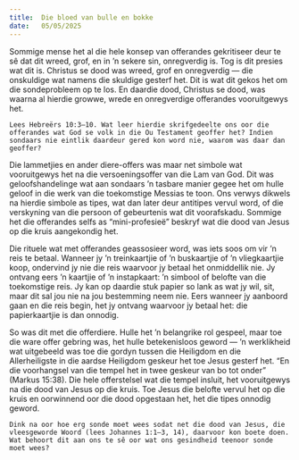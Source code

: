 ```yaml
---
title:  Die bloed van bulle en bokke
date:   05/05/2025
---
```


Sommige mense het al die hele konsep van offerandes gekritiseer deur te sê dat dit wreed, grof, en in ’n sekere sin, onregverdig is. Tog is dit presies wat dit is. Christus se dood was wreed, grof en onregverdig — die onskuldige wat namens die skuldige gesterf het. Dit is wat dit gekos het om die sondeprobleem op te los. En daardie dood, Christus se dood, was waarna al hierdie growwe, wrede en onregverdige offerandes vooruitgewys het.

`Lees Hebreërs 10:3–10. Wat leer hierdie skrifgedeelte ons oor die offerandes wat God se volk in die Ou Testament geoffer het? Indien sondaars nie eintlik daardeur gered kon word nie, waarom was daar dan geoffer?`

Die lammetjies en ander diere-offers was maar net simbole wat vooruitgewys het na die versoeningsoffer van die Lam van God. Dit was geloofshandelinge wat aan sondaars ’n tasbare manier gegee het om hulle geloof in die werk van die toekomstige Messias te toon. Ons verwys dikwels na hierdie simbole as tipes, wat dan later deur antitipes vervul word, of die verskyning van die persoon of gebeurtenis wat dit voorafskadu. Sommige het die offerandes selfs as “mini-profesieë” beskryf wat die dood van Jesus op die kruis aangekondig het.

Die rituele wat met offerandes geassosieer word, was iets soos om vir ’n reis te betaal. Wanneer jy ’n treinkaartjie of ’n buskaartjie of ’n vliegkaartjie koop, ondervind jy nie die reis waarvoor jy betaal het onmiddellik nie. Jy ontvang eers ’n kaartjie of ’n instapkaart: ’n simbool of belofte van die toekomstige reis. Jy kan op daardie stuk papier so lank as wat jy wil, sit, maar dit sal jou nie na jou bestemming neem nie. Eers wanneer jy aanboord gaan en die reis begin, het jy ontvang waarvoor jy betaal het: die papierkaartjie is dan onnodig.

So was dit met die offerdiere. Hulle het ’n belangrike rol gespeel, maar toe die ware offer gebring was, het hulle betekenisloos geword — ’n werklikheid wat uitgebeeld was toe die gordyn tussen die Heiligdom en die Allerheiligste in die aardse Heiligdom geskeur het toe Jesus gesterf het. “En die voorhangsel van die tempel het in twee geskeur van bo tot onder” (Markus 15:38). Die hele offerstelsel wat die tempel insluit, het vooruitgewys na die dood van Jesus op die kruis. Toe Jesus die belofte vervul het op die kruis en oorwinnend oor die dood opgestaan het, het die tipes onnodig geword.

`Dink na oor hoe erg sonde moet wees sodat net die dood van Jesus, die vleesgeworde Woord (lees Johannes 1:1–3, 14), daarvoor kon boete doen. Wat behoort dit aan ons te sê oor wat ons gesindheid teenoor sonde moet wees?`